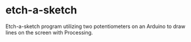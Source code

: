 # etch-a-sketch

Etch-a-sketch program utilizing two potentiometers on an Arduino to draw lines on the screen with Processing.
